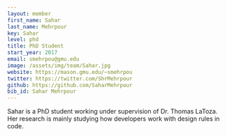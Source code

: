 ```yaml
---
layout: member
first_name: Sahar
last_name: Mehrpour
key: Sahar
level: phd
title: PhD Student
start_year: 2017
email: smehrpou@gmu.edu
image: /assets/img/team/Sahar.jpg
website: https://mason.gmu.edu/~smehrpou
twitter: https://twitter.com/ShrMehrpour
github: https://github.com/SaharMehrpour
bib_id: Sahar Mehrpour
---
```

Sahar is a PhD student working under supervision of Dr. Thomas LaToza.
Her research is mainly studying how developers work with design rules in code. 
